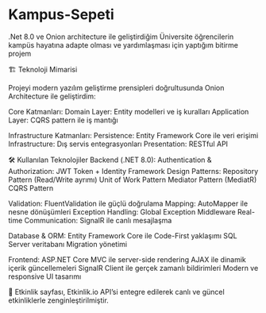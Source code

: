 # Kampus-Sepeti
.Net 8.0 ve Onion architecture ile geliştirdiğim Üniversite öğrencilerin kampüs hayatına adapte olması ve yardımlaşması için yaptığım bitirme projem

🏗️ Teknoloji Mimarisi

Projeyi modern yazılım geliştirme prensipleri doğrultusunda Onion Architecture ile geliştirdim:



Core Katmanları:
 Domain Layer: Entity modelleri ve iş kuralları
 Application Layer: CQRS pattern ile iş mantığı

Infrastructure Katmanları:
 Persistence: Entity Framework Core ile veri erişimi
 Infrastructure: Dış servis entegrasyonları
 Presentation: RESTful API

🛠️ Kullanılan Teknolojiler
Backend (.NET 8.0):
Authentication & Authorization: JWT Token + Identity Framework
Design Patterns:
   Repository Pattern (Read/Write ayrımı)
   Unit of Work Pattern
   Mediator Pattern (MediatR)
   CQRS Pattern

Validation: FluentValidation ile güçlü doğrulama
Mapping: AutoMapper ile nesne dönüşümleri
Exception Handling: Global Exception Middleware
Real-time Communication: SignalR ile canlı mesajlaşma

Database & ORM:
  Entity Framework Core ile Code-First yaklaşımı
  SQL Server veritabanı
  Migration yönetimi

Frontend:
  ASP.NET Core MVC ile server-side rendering
  AJAX ile dinamik içerik güncellemeleri
  SignalR Client ile gerçek zamanlı bildirimleri
  Modern ve responsive UI tasarımı

🎉 Etkinlik sayfası, Etkinlik.io API’si entegre edilerek canlı ve güncel etkinliklerle zenginleştirilmiştir.
